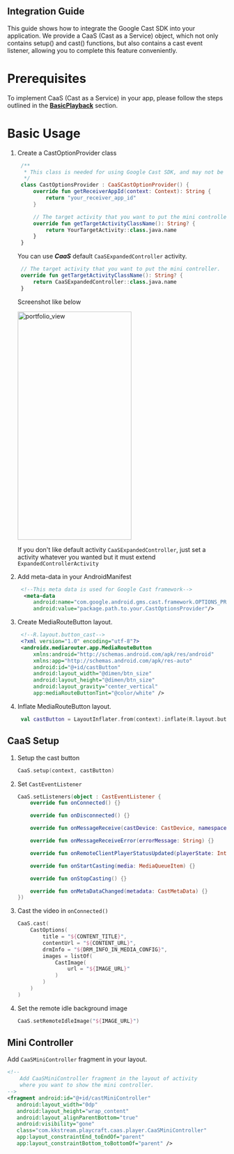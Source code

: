 ## Integration Guide

This guide shows how to integrate the Google Cast SDK into your application. We provide a CaaS (Cast
as a Service) object, which not only contains setup() and cast() functions, but also contains a cast
event listener, allowing you to complete this feature conveniently.

# Prerequisites

To implement CaaS (Cast as a Service) in your app, please follow the steps outlined in the [**BasicPlayback**](https://github.com/BlendVision/Android-Player-SDK/tree/main/BasicPlayback) section.  

# Basic Usage
1. Create a CastOptionProvider class
   ```kotlin
    /**
     * This class is needed for using Google Cast SDK, and may not be used in project code.
     */
    class CastOptionsProvider : CaaSCastOptionProvider() {
        override fun getReceiverAppId(context: Context): String {
            return "your_receiver_app_id"
        }

        // The target activity that you want to put the mini controller.
        override fun getTargetActivityClassName(): String? {
            return YourTargetActivity::class.java.name
        }
    }
   ```

   You can use ***CaaS*** default `CaaSExpandedController` activity.

   ```kotlin
    // The target activity that you want to put the mini controller.
    override fun getTargetActivityClassName(): String? {
        return CaaSExpandedController::class.java.name
    }
   ```
   Screenshot like below

   <img width="261" height="524" alt="portfolio_view" src="https://github.com/BlendVision/Android-Player-SDK/assets/129143433/fb86d181-e3ca-4bdc-acb0-5ef9f805f136">

   If you don't like default activity `CaaSExpandedController`, just set a activity whatever you
   wanted but it must extend `ExpandedControllerActivity`

2. Add meta-data in your AndroidManifest
   ```xml
    <!--This meta data is used for Google Cast framework-->
     <meta-data
        android:name="com.google.android.gms.cast.framework.OPTIONS_PROVIDER_CLASS_NAME"
        android:value="package.path.to.your.CastOptionsProvider"/>
   ```

3. Create MediaRouteButton layout.
   ```xml
    <!--R.layout.button_cast-->
    <?xml version="1.0" encoding="utf-8"?>
    <androidx.mediarouter.app.MediaRouteButton
        xmlns:android="http://schemas.android.com/apk/res/android"
        xmlns:app="http://schemas.android.com/apk/res-auto"
        android:id="@+id/castButton"
        android:layout_width="@dimen/btn_size"
        android:layout_height="@dimen/btn_size"
        android:layout_gravity="center_vertical"
        app:mediaRouteButtonTint="@color/white" />
   ```
4. Inflate MediaRouteButton layout.
   ```kotlin
    val castButton = LayoutInflater.from(context).inflate(R.layout.button_cast, parnet, false) as MediaRouteButton
   ```

## CaaS Setup

1. Setup the cast button
    ```kotlin
    CaaS.setup(context, castButton)
    ```
2. Set `CastEventListener`
    ```kotlin
    CaaS.setListeners(object : CastEventListener {
        override fun onConnected() {}

        override fun onDisconnected() {}

        override fun onMessageReceive(castDevice: CastDevice, namespace: String, message: String) {}

        override fun onMessageReceiveError(errorMessage: String) {}

        override fun onRemoteClientPlayerStatusUpdated(playerState: Int) {}

        override fun onStartCasting(media: MediaQueueItem) {}

        override fun onStopCasting() {}

        override fun onMetaDataChanged(metadata: CastMetaData) {}
    })
    ```
3. Cast the video in `onConnected()`
    ```kotlin
    CaaS.cast(
        CastOptions(
            title = "${CONTENT_TITLE}",
            contentUrl = "${CONTENT_URL}",
            drmInfo = "${DRM_INFO_IN_MEDIA_CONFIG}",
            images = listOf(
                CastImage(
                    url = "${IMAGE_URL}"
                )
            )
        )
    )
    ```
4. Set the remote idle background image
    ```kotlin
    CaaS.setRemoteIdleImage("${IMAGE_URL}")
    ```

## Mini Controller

Add `CaaSMiniController` fragment in your layout.

```xml
<!--
    Add CaaSMiniController fragment in the layout of activity
    where you want to show the mini controller.
-->
<fragment android:id="@+id/castMiniController"
   android:layout_width="0dp"
   android:layout_height="wrap_content"
   android:layout_alignParentBottom="true"
   android:visibility="gone"
   class="com.kkstream.playcraft.caas.player.CaaSMiniController"
   app:layout_constraintEnd_toEndOf="parent"
   app:layout_constraintBottom_toBottomOf="parent" />
```
